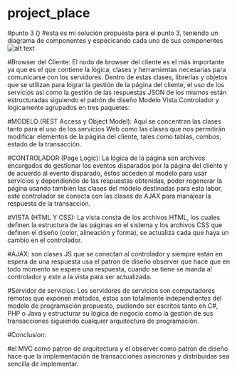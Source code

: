 # project_place


#punto 3 ()
#esta es mi solución propuesta para el punto 3, teniendo un diagrama de componentes y especicando cada uno de sus componentes
![alt text](https://raw.githubusercontent.com/juanfmo/project_place/resources/assets/image/image.png)

#Browser del Cliente: El nodo de browser del cliente es el más importante ya que es el que contiene la lógica, clases y herramientas necesarias para comunicarse con los servidores. Dentro de estas clases, librerías y objetos que se utilizan para lograr la gestión de la página del cliente, el uso de los servicios así como la gestión de las respuestas JSON de los mismos están estructuradas siguiendo el patrón de diseño Modelo Vista Controlador y lógicamente agrupados en tres paquetes:

#MODELO (REST Access y  Object Model): Aquí se concentran las clases tanto para el uso de los servicios Web como las clases que nos permitirán modificar elementos de la página del cliente, tales como tablas, combos, estado de la transacción. 

#CONTROLADOR (Page Logic): La lógica de la página son archivos encargados de gestionar los eventos disparados por la página del cliente y de acuerdo al evento disparado, éstos acceden al modelo para usar servicios y dependiendo de las respuestas obtenidas, poder regenerar la página usando también las clases del modelo destinadas para esta labor, este controlador se conecta con las clases de AJAX para manajear la respuesta de la transacción. 

#VISTA (HTML Y CSS): La vista consta de los archivos HTML, los cuales definen la estructura de las páginas en el sistema y los archivos CSS que definen el diseño (color, alineación y forma), se actualiza cada que haya un cambio en el controlador. 

#AJAX: son clases JS que se conectan al controlador y siempre están en espera de una respuesta usa el patron de diseño observer que hace que en todo momento se espere una respuesta, cuando se tiene se manda al controlador y este a la vista para ser actualizada.

#Servidor de servicios: Los servidores de servicios son computadores remotos que exponen métodos, éstos son totalmente independientes del modelo de programación propuesto, pudiendo ser escritos tanto en C#, PHP o Java y estructurar su lógica de negocio como la gestión de sus transacciones siguiendo cualquier arquitectura de programación.

#Conclusion:

#el MVC como patron de arquitectura y el observer como patron de diseño hace que la implementación de transacciones asincronas y distribuidas sea sencilla de implementar.